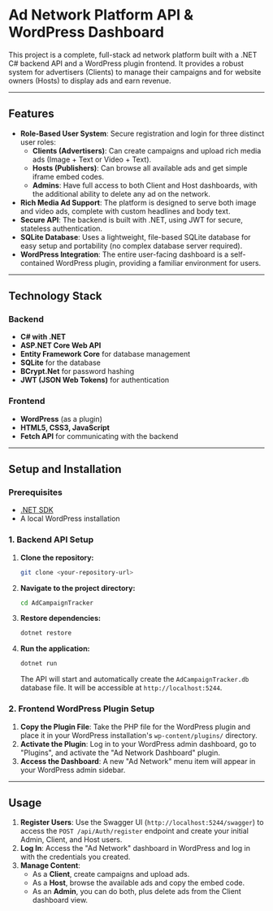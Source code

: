 # Ad Network Platform API & WordPress Dashboard

This project is a complete, full-stack ad network platform built with a .NET C# backend API and a WordPress plugin frontend. It provides a robust system for advertisers (Clients) to manage their campaigns and for website owners (Hosts) to display ads and earn revenue.

---

## Features

- **Role-Based User System**: Secure registration and login for three distinct user roles:
  - **Clients (Advertisers)**: Can create campaigns and upload rich media ads (Image + Text or Video + Text).
  - **Hosts (Publishers)**: Can browse all available ads and get simple iframe embed codes.
  - **Admins**: Have full access to both Client and Host dashboards, with the additional ability to delete any ad on the network.
- **Rich Media Ad Support**: The platform is designed to serve both image and video ads, complete with custom headlines and body text.
- **Secure API**: The backend is built with .NET, using JWT for secure, stateless authentication.
- **SQLite Database**: Uses a lightweight, file-based SQLite database for easy setup and portability (no complex database server required).
- **WordPress Integration**: The entire user-facing dashboard is a self-contained WordPress plugin, providing a familiar environment for users.

---

## Technology Stack

### Backend
- **C# with .NET**
- **ASP.NET Core Web API**
- **Entity Framework Core** for database management
- **SQLite** for the database
- **BCrypt.Net** for password hashing
- **JWT (JSON Web Tokens)** for authentication

### Frontend
- **WordPress** (as a plugin)
- **HTML5, CSS3, JavaScript**
- **Fetch API** for communicating with the backend

---

## Setup and Installation

### Prerequisites
- [.NET SDK](https://dotnet.microsoft.com/download)
- A local WordPress installation

### 1. Backend API Setup

1.  **Clone the repository:**
    ```bash
    git clone <your-repository-url>
    ```
2.  **Navigate to the project directory:**
    ```bash
    cd AdCampaignTracker
    ```
3.  **Restore dependencies:**
    ```bash
    dotnet restore
    ```
4.  **Run the application:**
    ```bash
    dotnet run
    ```
    The API will start and automatically create the `AdCampaignTracker.db` database file. It will be accessible at `http://localhost:5244`.

### 2. Frontend WordPress Plugin Setup

1.  **Copy the Plugin File**: Take the PHP file for the WordPress plugin and place it in your WordPress installation's `wp-content/plugins/` directory.
2.  **Activate the Plugin**: Log in to your WordPress admin dashboard, go to "Plugins", and activate the "Ad Network Dashboard" plugin.
3.  **Access the Dashboard**: A new "Ad Network" menu item will appear in your WordPress admin sidebar.

---

## Usage

1.  **Register Users**: Use the Swagger UI (`http://localhost:5244/swagger`) to access the `POST /api/Auth/register` endpoint and create your initial Admin, Client, and Host users.
2.  **Log In**: Access the "Ad Network" dashboard in WordPress and log in with the credentials you created.
3.  **Manage Content**:
    - As a **Client**, create campaigns and upload ads.
    - As a **Host**, browse the available ads and copy the embed code.
    - As an **Admin**, you can do both, plus delete ads from the Client dashboard view.
